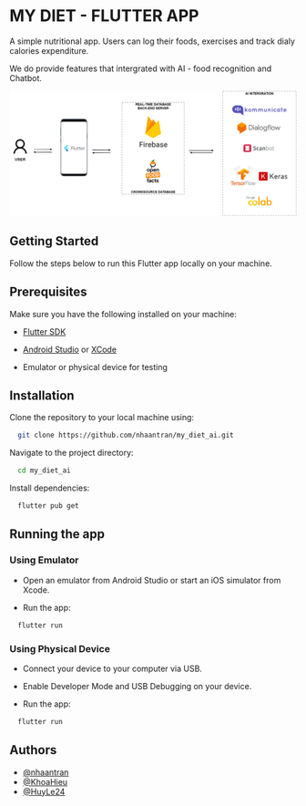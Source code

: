 
# MY DIET - FLUTTER APP

A simple nutritional app. Users can log their foods, exercises and track dialy calories expenditure.

We do provide features that intergrated with AI - food recognition and Chatbot.

![alt text](https://github.com/nhaantran/my_diet_ai/blob/main/imageSource/my_diet_architecture.png?raw=true)

## Getting Started
Follow the steps below to run this Flutter app locally on your machine.

## Prerequisites
Make sure you have the following installed on your machine:

- [Flutter SDK](https://docs.flutter.dev/get-started/install?gclid=Cj0KCQiAv8SsBhC7ARIsALIkVT0iD4Nyd4sckShAvbZuGH4gO7m8le7O_nhj2XtS0nOCgos_tpVtdfEaAkmnEALw_wcB&gclsrc=aw.ds)

- [Android Studio](https://developer.android.com/studio?gclid=Cj0KCQiAv8SsBhC7ARIsALIkVT3ZrN391RXyJ-bsps3QAMA4zjtx55ws1qNz0UE0HXJd730Y5KkPmGIaAnR2EALw_wcB&gclsrc=aw.ds) or [XCode](https://developer.apple.com/xcode/resources/)

- Emulator or physical device for testing
## Installation

Clone the repository to your local machine using:

```bash
  git clone https://github.com/nhaantran/my_diet_ai.git
```
Navigate to the project directory:

```bash
  cd my_diet_ai
```
Install dependencies:

```bash
  flutter pub get
```

## Running the app

### Using Emulator
- Open an emulator from Android Studio or start an iOS simulator from Xcode.

- Run the app: 

```bash
  flutter run
```

### Using Physical Device
- Connect your device to your computer via USB.

- Enable Developer Mode and USB Debugging on your device.

- Run the app:
```bash
  flutter run
```

## Authors

- [@nhaantran](https://github.com/nhaantran)
- [@KhoaHieu](https://github.com/KhoaHieu)
- [@HuyLe24](https://github.com/Huyle24)